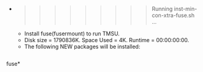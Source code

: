 * >>>>>>>>> Running inst-min-con-xtra-fuse.sh ...
  * Install fuse(fusermount) to run TMSU.
  * Disk size = 1790836K. Space Used = 4K. Runtime = 00:00:00:00.
  * The following NEW packages will be installed:
  ```bash
fuse*
  ```
